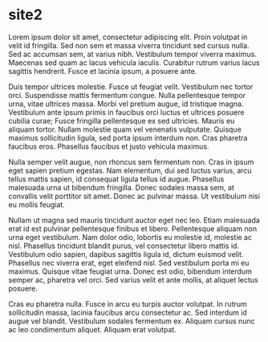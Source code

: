 # site2
Lorem ipsum dolor sit amet, consectetur adipiscing elit. Proin volutpat in velit id fringilla. Sed non sem et massa viverra tincidunt sed cursus nulla. Sed ac accumsan sem, at varius nibh. Vestibulum tempor viverra maximus. Maecenas sed quam ac lacus vehicula iaculis. Curabitur rutrum varius lacus sagittis hendrerit. Fusce et lacinia ipsum, a posuere ante.

Duis tempor ultrices molestie. Fusce ut feugiat velit. Vestibulum nec tortor orci. Suspendisse mattis fermentum congue. Nulla pellentesque tempor urna, vitae ultrices massa. Morbi vel pretium augue, id tristique magna. Vestibulum ante ipsum primis in faucibus orci luctus et ultrices posuere cubilia curae; Fusce fringilla pellentesque ex sed ultricies. Mauris eu aliquam tortor. Nullam molestie quam vel venenatis vulputate. Quisque maximus sollicitudin ligula, sed porta ipsum interdum non. Cras pharetra faucibus eros. Phasellus faucibus et justo vehicula maximus.

Nulla semper velit augue, non rhoncus sem fermentum non. Cras in ipsum eget sapien pretium egestas. Nam elementum, dui sed luctus varius, arcu tellus mattis sapien, id consequat ligula tellus id augue. Phasellus malesuada urna ut bibendum fringilla. Donec sodales massa sem, at convallis velit porttitor sit amet. Donec ac pulvinar massa. Ut vestibulum nisi eu mollis feugiat.

Nullam ut magna sed mauris tincidunt auctor eget nec leo. Etiam malesuada erat id est pulvinar pellentesque finibus et libero. Pellentesque aliquam non urna eget vestibulum. Nam dolor odio, lobortis eu molestie id, molestie ac nisl. Phasellus tincidunt blandit purus, vel consectetur libero mattis id. Vestibulum odio sapien, dapibus sagittis ligula id, dictum euismod velit. Phasellus nec viverra erat, eget eleifend nisl. Sed vestibulum porta mi eu maximus. Quisque vitae feugiat urna. Donec est odio, bibendum interdum semper ac, pharetra vel orci. Sed varius velit et ante mollis, at aliquet lectus posuere.

Cras eu pharetra nulla. Fusce in arcu eu turpis auctor volutpat. In rutrum sollicitudin massa, lacinia faucibus arcu consectetur ac. Sed interdum id augue vel blandit. Vestibulum sodales fermentum ex. Aliquam cursus nunc ac leo condimentum aliquet. Aliquam erat volutpat.
